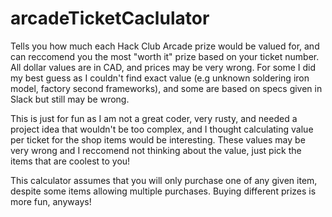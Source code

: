 # arcadeTicketCaclulator
Tells you how much each Hack Club Arcade prize would be valued for, and can reccomend you the most "worth it" prize based on your ticket number. All dollar values are in CAD, and prices may be very wrong. For some I did my best guess as I couldn't find exact value (e.g unknown soldering iron model, factory second frameworks), and some are based on specs given in Slack but still may be wrong. 

This is just for fun as I am not a great coder, very rusty, and needed a project idea that wouldn't be too complex, and I thought calculating value per ticket for the shop items would be interesting. These values may be very wrong and I reccomend not thinking about the value, just pick the items that are coolest to you! 

This calculator assumes that you will only purchase one of any given item, despite some items allowing multiple purchases. Buying different prizes is more fun, anyways! 